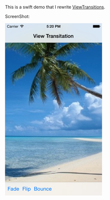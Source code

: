 This is a swift demo that I rewrite [ViewTransitions](https://developer.apple.com/library/ios/samplecode/ViewTransitions/Introduction/Intro.html).

ScreenShot:

![image](/ScreenShot/1.png)